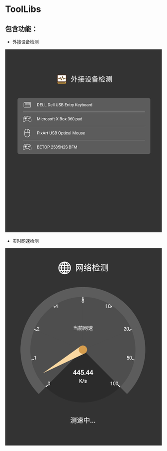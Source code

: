 # ToolLibs
## 包含功能：
- 外接设备检测

![image](https://github.com/Gavin-arod/ToolLibs/blob/main/screenshots/external.png)
- 实时网速检测

![image](https://github.com/Gavin-arod/ToolLibs/blob/main/screenshots/internetSpeed.png)